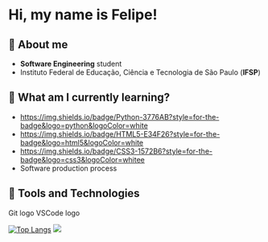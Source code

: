# Hi, my name is Felipe!

## 💬 About me

* **Software Engineering** student
* Instituto Federal de Educação, Ciência e Tecnologia de São Paulo (**IFSP**) 

## 📕 What am I currently learning?

* https://img.shields.io/badge/Python-3776AB?style=for-the-badge&logo=python&logoColor=white
* https://img.shields.io/badge/HTML5-E34F26?style=for-the-badge&logo=html5&logoColor=white
* https://img.shields.io/badge/CSS3-1572B6?style=for-the-badge&logo=css3&logoColor=whitee
* Software production process

## 📌 Tools and Technologies

Git logo VSCode logo

[![Top Langs](https://github-readme-stats.vercel.app/api/top-langs/?username=fezinnn&layout=compact)](https://github.com/anuraghazra/github-readme-stats)
[![](https://github-readme-stats.vercel.app/api?username=fezinnn)](https://github.com/anuraghazra/github-readme-stats)
 
